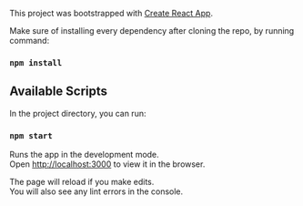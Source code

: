 This project was bootstrapped with [Create React App](https://github.com/facebook/create-react-app).

Make sure of installing every dependency after cloning the repo, by running command:

### `npm install`

## Available Scripts

In the project directory, you can run:

### `npm start`

Runs the app in the development mode.<br />
Open [http://localhost:3000](http://localhost:3000) to view it in the browser.

The page will reload if you make edits.<br />
You will also see any lint errors in the console.
